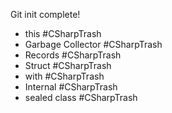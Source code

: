 Git init complete!

- this #CSharpTrash 
- Garbage Collector #CSharpTrash 
- Records #CSharpTrash 
- Struct #CSharpTrash 
- with #CSharpTrash 
- Internal #CSharpTrash 
- sealed class #CSharpTrash 